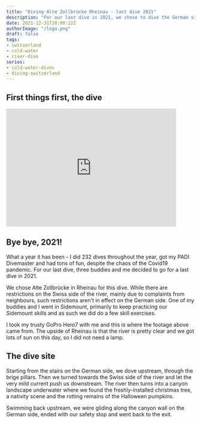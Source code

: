 ```yaml
---
title: "Diving Alte Zollbrücke Rheinau - last dive 2021"
description: "For our last dive in 2021, we chose to dive the German side of Alte Zollbrücke in Rheinau."
date: 2021-12-31T20:00:22Z
authorImage: "/logo.png"
draft: false
tags:
- switzerland
- cold-water
- river-dive
series:
- cold-water-dives
- diving-switzerland
---
```


## First things first, the dive

<iframe width="560" height="315" style="width:90%" src="https://www.youtube.com/embed/anYXVCfNvxA" title="YouTube video player" frameborder="0" allow="accelerometer; autoplay; clipboard-write; encrypted-media; gyroscope; picture-in-picture" allowfullscreen></iframe>

## Bye bye, 2021!

What a year it has been - I did 232 dives throughout the year, got my PADI Divemaster and had tons of fun, despite the chaos of the Covid19 pandemic.
For our last dive, three buddies and me decided to go for a last dive in 2021. 

We chose Alte Zollbrücke in Rheinau for this dive. While there are restrictions on the Swiss side of the river, mainly due to complaints from neighbours, such restrictions aren't in effect on the German side.
One of my buddies and I went in Sidemount, primarily to keep practicing our Sidemount skills and as such we did do a few skill exercises.

I took my trusty GoPro Hero7 with me and this is where the footage above came from. The upside of Rheinau is that the river is pretty clear and we got lots of sun on this day, so I did not need a lamp.

## The dive site
Starting from the stairs on the German side, we dove upstream, through the brige pillars. Then we turned towards the Swiss side of the river and let the very mild current push us downstream.
The river then turns into a canyon landscape underwater where we found the freshly-installed christmas tree, a nativity scene and the rotting remains of the Halloween pumpkins.

Swimming back upstream, we were gliding along the canyon wall on the German side, ended with our safety stop and went back to the exit.

<script type="application/ld+json">
{
      "@context": "https://schema.org",
      "@type": "NewsArticle",
      "mainEntityOfPage": {
        "@type": "WebPage",
        "@id": "https://divingfor.fun/dives/diving-alte-zollbruecke-rheinau-2021"
      },
      "headline": "Diving Alte Zollbrücke Rheinau - last dive 2021",
      "image": [
        "https://divingfor.fun/gallery/alte-zollbruecke-2020/algae.jpg",
        "https://divingfor.fun/gallery/alte-zollbruecke-2020/annette-at-the-bridge.jpg",
        "https://divingfor.fun/gallery/alte-zollbruecke-2020/susanne-and-martin.jpg"
      ],
      "datePublished": "2021-12-31T08:20:00+08:00",
      "author": {
        "@type": "Person",
        "name": "Martin Splitt",
        "url": "https://divingfor.fun/about"
      },
      "publisher": {
        "@type": "Organization",
        "name": "Diving For Fun",
        "logo": {
          "@type": "ImageObject",
          "url": "https://divingfor.fun/logo.png"
        }
      }
    }
</script>

<script type="application/ld+json">
{
  "@context": "https://schema.org",
  "@type": "VideoObject",
  "name": "Diving at Alte Zollbruecke Rheinau",
  "description": "For our last dive in 2021 we chose the dive site Alte Zollbrücke in Rheinau. While visibility was not as great as it often is, we still had fun and discovered a few new things, like the new christmas tree and the nativity diorama. #diving #dive #switzerland #underwater #scubadiving",
  "thumbnailUrl": [
    "https://divingfor.fun/gallery/alte-zollbruecke-2020/algae.jpg",
    "https://divingfor.fun/gallery/alte-zollbruecke-2020/annette-at-the-bridge.jpg",
    "https://divingfor.fun/gallery/alte-zollbruecke-2020/susanne-and-martin.jpg"
  ],
  "uploadDate": "2021-12-31T08:00:00+08:00",
  "duration": "PT4M51S",
  "contentUrl": "https://youtu.be/anYXVCfNvxA",
  "embedUrl": "https://youtu.be/anYXVCfNvxA"
}
</script>